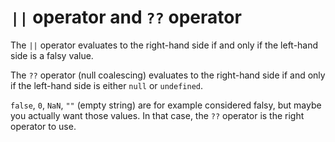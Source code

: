 # `||` operator and `??` operator

The `||` operator evaluates to the right-hand side if and only if the left-hand side is a falsy value.

The `??` operator (null coalescing) evaluates to the right-hand side if and only if the left-hand side is either `null` or `undefined`.

`false`, `0`, `NaN`, `""` (empty string) are for example considered falsy, but maybe you actually want those values. In that case, the `??` operator is the right operator to use.
